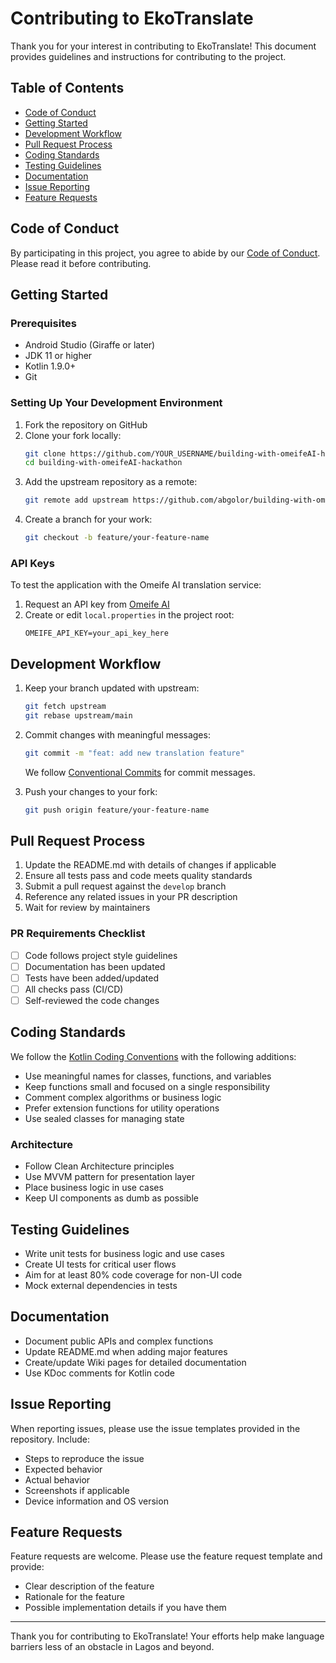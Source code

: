 # Contributing to EkoTranslate

Thank you for your interest in contributing to EkoTranslate! This document provides guidelines and instructions for contributing to the project.

## Table of Contents

- [Code of Conduct](#code-of-conduct)
- [Getting Started](#getting-started)
- [Development Workflow](#development-workflow)
- [Pull Request Process](#pull-request-process)
- [Coding Standards](#coding-standards)
- [Testing Guidelines](#testing-guidelines)
- [Documentation](#documentation)
- [Issue Reporting](#issue-reporting)
- [Feature Requests](#feature-requests)

## Code of Conduct

By participating in this project, you agree to abide by our [Code of Conduct](CODE_OF_CONDUCT.md). Please read it before contributing.

## Getting Started

### Prerequisites

- Android Studio (Giraffe or later)
- JDK 11 or higher
- Kotlin 1.9.0+
- Git

### Setting Up Your Development Environment

1. Fork the repository on GitHub
2. Clone your fork locally:
   ```bash
   git clone https://github.com/YOUR_USERNAME/building-with-omeifeAI-hackathon.git
   cd building-with-omeifeAI-hackathon
   ```
3. Add the upstream repository as a remote:
   ```bash
   git remote add upstream https://github.com/abgolor/building-with-omeifeAI-hackathon.git
   ```
4. Create a branch for your work:
   ```bash
   git checkout -b feature/your-feature-name
   ```

### API Keys

To test the application with the Omeife AI translation service:

1. Request an API key from [Omeife AI](https://omeife.ai)
2. Create or edit `local.properties` in the project root:
   ```properties
   OMEIFE_API_KEY=your_api_key_here
   ```

## Development Workflow

1. Keep your branch updated with upstream:
   ```bash
   git fetch upstream
   git rebase upstream/main
   ```

2. Commit changes with meaningful messages:
   ```bash
   git commit -m "feat: add new translation feature"
   ```
   We follow [Conventional Commits](https://www.conventionalcommits.org/) for commit messages.

3. Push your changes to your fork:
   ```bash
   git push origin feature/your-feature-name
   ```

## Pull Request Process

1. Update the README.md with details of changes if applicable
2. Ensure all tests pass and code meets quality standards
3. Submit a pull request against the `develop` branch
4. Reference any related issues in your PR description
5. Wait for review by maintainers

### PR Requirements Checklist

- [ ] Code follows project style guidelines
- [ ] Documentation has been updated
- [ ] Tests have been added/updated
- [ ] All checks pass (CI/CD)
- [ ] Self-reviewed the code changes

## Coding Standards

We follow the [Kotlin Coding Conventions](https://kotlinlang.org/docs/coding-conventions.html) with the following additions:

- Use meaningful names for classes, functions, and variables
- Keep functions small and focused on a single responsibility
- Comment complex algorithms or business logic
- Prefer extension functions for utility operations
- Use sealed classes for managing state

### Architecture

- Follow Clean Architecture principles
- Use MVVM pattern for presentation layer
- Place business logic in use cases
- Keep UI components as dumb as possible

## Testing Guidelines

- Write unit tests for business logic and use cases
- Create UI tests for critical user flows
- Aim for at least 80% code coverage for non-UI code
- Mock external dependencies in tests

## Documentation

- Document public APIs and complex functions
- Update README.md when adding major features
- Create/update Wiki pages for detailed documentation
- Use KDoc comments for Kotlin code

## Issue Reporting

When reporting issues, please use the issue templates provided in the repository. Include:

- Steps to reproduce the issue
- Expected behavior
- Actual behavior
- Screenshots if applicable
- Device information and OS version

## Feature Requests

Feature requests are welcome. Please use the feature request template and provide:

- Clear description of the feature
- Rationale for the feature
- Possible implementation details if you have them

---

Thank you for contributing to EkoTranslate! Your efforts help make language barriers less of an obstacle in Lagos and beyond.